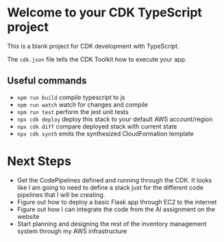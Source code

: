 # Welcome to your CDK TypeScript project

This is a blank project for CDK development with TypeScript.

The `cdk.json` file tells the CDK Toolkit how to execute your app.

## Useful commands

* `npm run build`   compile typescript to js
* `npm run watch`   watch for changes and compile
* `npm run test`    perform the jest unit tests
* `npx cdk deploy`  deploy this stack to your default AWS account/region
* `npx cdk diff`    compare deployed stack with current state
* `npx cdk synth`   emits the synthesized CloudFormation template

# Next Steps

* Get the CodePipelines defined and running through the CDK. It looks like I am going to need to define a stack just for the different code pipelines that I will be creating. 
* Figure out how to deploy a basic Flask app through EC2 to the internet
* Figure out how I can integrate the code from the AI assignment on the website
* Start planning and designing the rest of the inventory management system through my AWS infrastructure
